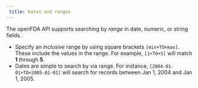 ```yaml
---
 title: Dates and ranges
---
```

The openFDA API supports searching by *range* in date, numeric, or string fields.
- Specify an *inclusive* range by using square brackets `[min+TO+max]`. These include the values in the range. For example, `[1+TO+5]` will match **1** through **5**.
- Dates are simple to search by via range. For instance, `[2004-01-01+TO+2005-01-01]` will search for records between Jan 1, 2004 and Jan 1, 2005.